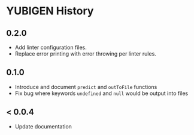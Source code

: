 # YUBIGEN History

## 0.2.0
- Add linter configuration files.
- Replace error printing with error throwing per linter rules.

## 0.1.0
- Introduce and document `predict` and `outToFile` functions
- Fix bug where keywords `undefined` and `null` would be output into files

## < 0.0.4
- Update documentation
